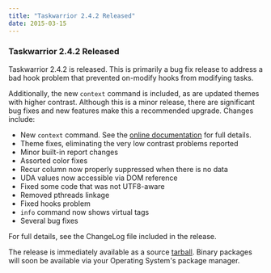 ```yaml
---
title: "Taskwarrior 2.4.2 Released"
date: 2015-03-15
---
```


### Taskwarrior 2.4.2 Released 

Taskwarrior 2.4.2 is released.
This is primarily a bug fix release to address a bad hook problem that prevented on-modify hooks from modifying tasks.

Additionally, the new `context` command is included, as are updated themes with higher contrast.
Although this is a minor release, there are significant bug fixes and new features make this a recommended upgrade.
Changes include:

- New `context` command.
  See the [online documentation](../../docs/context/) for full details.
- Theme fixes, eliminating the very low contrast problems reported
- Minor built-in report changes
- Assorted color fixes
- Recur column now properly suppressed when there is no data
- UDA values now accessible via DOM reference
- Fixed some code that was not UTF8-aware
- Removed pthreads linkage
- Fixed hooks problem
- `info` command now shows virtual tags
- Several bug fixes

For full details, see the ChangeLog file included in the release.

The release is immediately available as a source [tarball](../../download/task-2.4.2.tar.gz).
Binary packages will soon be available via your Operating System's package manager.
